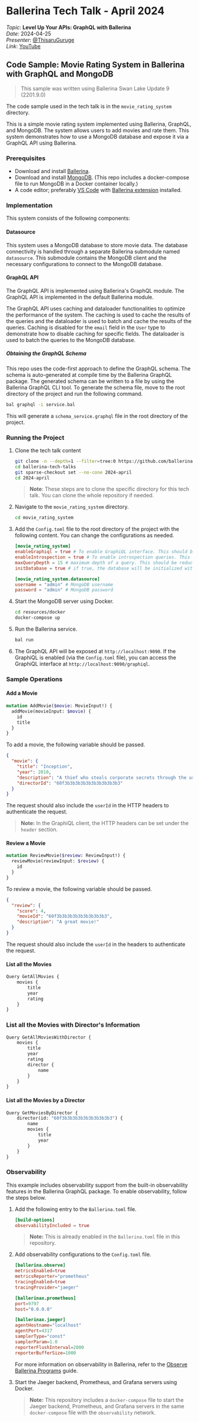# Ballerina Tech Talk - April 2024

_Topic_: **Level Up Your APIs: GraphQL with Ballerina** \
_Date_: 2024-04-25 \
_Presenter_: [@ThisaruGuruge](https://github.com/ThisaruGuruge) \
_Link_: [YouTube](https://www.youtube.com/watch?v=hkOMet6bF70)

## Code Sample: Movie Rating System in Ballerina with GraphQL and MongoDB

> This sample was written using Ballerina Swan Lake Update 9 (2201.9.0)

The code sample used in the tech talk is in the `movie_rating_system` directory.

This is a simple movie rating system implemented using Ballerina, GraphQL, and MongoDB. The system allows users to add movies and rate them. This system demonstrates how to use a MongoDB database and expose it via a GraphQL API using Ballerina.

### Prerequisites

- Download and install [Ballerina](https://ballerina.io/downloads/).
- Download and install [MongoDB](https://www.mongodb.com/try/download/community). (This repo includes a docker-compose file to run MongoDB in a Docker container locally.)
- A code editor; preferably [VS Code](https://code.visualstudio.com/) with [Ballerina extension](https://marketplace.visualstudio.com/items?itemName=wso2.ballerina) installed.

### Implementation

This system consists of the following components:

#### Datasource

This system uses a MongoDB database to store movie data. The database connectivity is handled through a separate Ballerina submodule named `datasource`. This submodule contains the MongoDB client and the necessary configurations to connect to the MongoDB database.

#### GraphQL API

The GraphQL API is implemented using Ballerina's GraphQL module. The GraphQL API is implemented in the default Ballerina module.

The GraphQL API uses caching and dataloader functionalities to optimize the performance of the system. The caching is used to cache the results of the queries and the dataloader is used to batch and cache the results of the queries. Caching is disabled for the `email` field in the `User` type to demonstrate how to disable caching for specific fields. The dataloader is used to batch the queries to the MongoDB database.

##### Obtaining the GraphQL Schema

This repo uses the code-first approach to define the GraphQL schema. The schema is auto-generated at compile time by the Ballerina GraphQL package. The generated schema can be written to a file by using the Ballerina GraphQL CLI tool. To generate the schema file, move to the root directory of the project and run the following command.

```bash
bal graphql -i service.bal
```

This will generate a `schema_service.graphql` file in the root directory of the project.

### Running the Project

1. Clone the tech talk content

    ```bash
    git clone -n --depth=1 --filter=tree:0 https://github.com/ballerina-guides/ballerina-tech-talks.git
    cd ballerina-tech-talks
    git sparse-checkout set --no-cone 2024-april
    cd 2024-april
    ```

    >**Note**: These steps are to clone the specific directory for this tech talk. You can clone the whole repository if needed.

2. Navigate to the `movie_rating_system` directory.

    ```bash
    cd movie_rating_system
    ```

3. Add the `Config.toml` file to the root directory of the project with the following content. You can change the configurations as needed.

    ```toml
    [movie_rating_system]
    enableGraphiql = true # To enable GraphiQL interface. This should be disabled in a production environment
    enableIntrospection = true # To enable introspection queries. This should be disabled in a production environment
    maxQueryDepth = 15 # maximum depth of a query. This should be reduced to a lower value in a production environment
    initDatabase = true # if true, the database will be initialized with some data

    [movie_rating_system.datasource]
    username = "admin" # MongoDB username
    password = "admin" # MongoDB password
    ```

4. Start the MongoDB server using Docker.

    ```bash
    cd resources/docker
    docker-compose up
    ```

5. Run the Ballerina service.

    ```bash
    bal run
    ```

6. The GraphQL API will be exposed at `http://localhost:9090`. If the GraphiQL is enabled (via the `Config.toml` file), you can access the GraphiQL interface at `http://localhost:9090/graphiql`.

### Sample Operations

#### Add a Movie

```graphql
mutation AddMovie($movie: MovieInput!) {
  addMovie(movieInput: $movie) {
    id
    title
  }
}
```

To add a movie, the following variable should be passed.

```json
{
  "movie": {
    "title": "Inception",
    "year": 2010,
    "description": "A thief who steals corporate secrets through the use of dream-sharing technology is given the inverse task of planting an idea into the mind of a C.E.O.",
    "directorId": "60f3b3b3b3b3b3b3b3b3b3b3"
  }
}
```

The request should also include the `userId` in the HTTP headers to authenticate the request.

>**Note:** In the GraphiQL client, the HTTP headers can be set under the `header` section.

#### Review a Movie

```graphql
mutation ReviewMovie($review: ReviewInput!) {
  reviewMovie(reviewInput: $review) {
    id
  }
}
```

To review a movie, the following variable should be passed.

```json
{
  "review": {
    "score": 4,
    "movieId": "60f3b3b3b3b3b3b3b3b3b3",
    "description": "A great movie!"
  }
}
```

The request should also include the `userId` in the headers to authenticate the request.

#### List all the Movies

```graphql
Query GetAllMovies {
    movies {
        title
        year
        rating
    }
}
```

### List all the Movies with Director's Information

```graphql
Query GetAllMoviesWithDirector {
    movies {
        title
        year
        rating
        director {
            name
        }
    }
}
```

#### List all the Movies by a Director

```graphql
Query GetMoviesByDirector {
    director(id: "60f3b3b3b3b3b3b3b3b3b3") {
        name
        movies {
            title
            year
        }
    }
}
```

### Observability

This example includes observability support from the built-in observability features in the Ballerina GraphQL package. To enable observability, follow the steps below.

1. Add the following entry to the `Ballerina.toml` file.

    ```toml
    [build-options]
    observabilityIncluded = true
    ```

    >**Note:** This is already enabled in the `Ballerina.toml` file in this repository.

2. Add observability configurations to the `Config.toml` file.

    ```toml
    [ballerina.observe]
    metricsEnabled=true
    metricsReporter="prometheus"
    tracingEnabled=true
    tracingProvider="jaeger"

    [ballerinax.prometheus]
    port=9797
    host="0.0.0.0"

    [ballerinax.jaeger]
    agentHostname="localhost"
    agentPort=4317
    samplerType="const"
    samplerParam=1.0
    reporterFlushInterval=2000
    reporterBufferSize=1000
    ```

    For more information on observability in Ballerina, refer to the [Observe Ballerina Programs](https://ballerina.io/learn/observe-ballerina-programs/) guide.

3. Start the Jaeger backend, Prometheus, and Grafana servers using Docker.

    >**Note:** This repository includes a `docker-compose` file to start the Jaeger backend, Prometheus, and Grafana servers in the same `docker-compose` file with the `observability` network.
